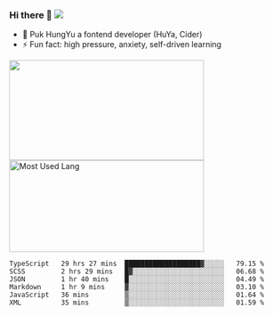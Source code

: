 ### Hi there 👋   ![](https://komarev.com/ghpvc/?username=trojan0523&color=ff69b4&label=PV+Since+2020-1-1)

 - 🔭 Puk HungYu a fontend developer (HuYa, Cider)
 - ⚡ Fun fact: high pressure, anxiety, self-driven learning 

 <img align="left" width="350px" height="180px" src="https://github-readme-stats.vercel.app/api?username=trojan0523&show_icons=true&icon_color=199861&count_private=true" />
 
 <img width="350px" height="165px" alt="Most Used Lang" src="https://github-readme-stats.vercel.app/api/top-langs/?username=trojan0523&layout=compact"/>
 

 <!--START_SECTION:waka-->

```text
TypeScript   29 hrs 27 mins  ███████████████████▓░░░░░   79.15 %
SCSS         2 hrs 29 mins   █▓░░░░░░░░░░░░░░░░░░░░░░░   06.68 %
JSON         1 hr 40 mins    █░░░░░░░░░░░░░░░░░░░░░░░░   04.49 %
Markdown     1 hr 9 mins     ▓░░░░░░░░░░░░░░░░░░░░░░░░   03.10 %
JavaScript   36 mins         ▒░░░░░░░░░░░░░░░░░░░░░░░░   01.64 %
XML          35 mins         ▒░░░░░░░░░░░░░░░░░░░░░░░░   01.59 %
```

<!--END_SECTION:waka-->

 
<!--
**Trojan0523/Trojan0523** is a ✨ _special_ ✨ repository because its `README.md` (this file) appears on your GitHub profile.

Here are some ideas to get you started:

- 👯 looking to collaborate on where? i don`t know
- 🤔 I’m looking for help with ...
- 💬 Ask me about ...
- 📫 How to reach me: ...
- 😄 Pronouns: ...
- ⚡ Fun fact: ...
![](https://komarev.com/ghpvc/?username=trojan0523)
-->
